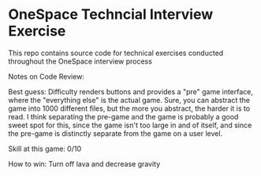 # OneSpace Techncial Interview Exercise

This repo contains source code for technical exercises conducted throughout the OneSpace interview process



Notes on Code Review:

Best guess:
Difficulty renders buttons and provides a "pre" game interface, where the "everything else" is the actual game.  Sure, you can abstract the game into 1000 different files, but the more you abstract, the harder it is to read.  I think separating the pre-game and the game is probably a good sweet spot for this, since the game isn't too large in and of itself, and since the pre-game is distinctly separate from the game on a user level.  

Skill at this game:
0/10

How to win:
Turn off lava and decrease gravity 